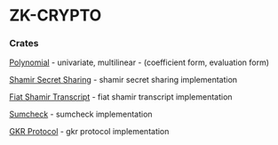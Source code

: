# ZK-CRYPTO

### Crates

[Polynomial](/polynomial) - univariate, multilinear - (coefficient form, evaluation form)

[Shamir Secret Sharing](/shamir-secret-sharing) - shamir secret sharing implementation

[Fiat Shamir Transcript](/fiat-shamir-transcript) - fiat shamir transcript implementation

[Sumcheck](/sumcheck) - sumcheck implementation

[GKR Protocol](/gkr) - gkr protocol implementation